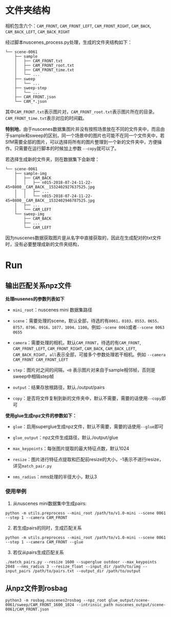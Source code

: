 # 文件夹结构
相机包含六个：`CAM_FRONT`, `CAM_FRONT_LEFT`, `CAM_FRONT_RIGHT`, `CAM_BACK`, `CAM_BACK_LEFT`, `CAM_BACK_RIGHT`

经过脚本nuscenes_process.py处理，生成的文件夹结构如下：
````
└── scene-0061
    ├── sample
    │   ├── CAM_FRONT.txt
    │   ├── CAM_FRONT_root.txt
    │   ├── CAM_FRONT_time.txt
    │   └── ...
    ├── sweep   
    │   └── ...
    ├── sweep-step   
    │   └── ...
    ├── CAM_FRONT.json
    └── CAM_*.json 
````
其中`CAM_FRONT.txt`表示图片对，`CAM_FRONT_root.txt`表示图片所在的目录。`CAM_FRONT_time.txt`表示对应的时间戳。

**特别地**，由于nuscenes数据集图片并没有按照场景放在不同的文件夹中，而且由于sample和sweep的区别，同一个场景中的图片也可能不在同一个文件夹中，若SfM需要全部的图片，可以选择将所有的图片整理到一个新的文件夹中，方便操作。只需要在运行脚本的时候加上参数 `--copy`就可以了。



若选择生成新的文件夹，则在数据集下会新增：
````
└── scene-0061
    ├── sample-img
    │   ├── CAM_BACK
    │   │   ├── n015-2018-07-24-11-22-45+0800__CAM_BACK__1532402927637525.jpg
    │   │   ├── ...
    │   │   └── n015-2018-07-24-11-22-45+0800__CAM_BACK__1532402946787525.jpg
    │   ├── ...
    │   └── CAM_LEFT
    └── sweep-img
        ├── CAM_BACK
        ├── ...
        └── CAM_LEFT
````


因为nuscenes数据获取图片是从名字中直接获取的，因此在生成配对的txt文件时，没有必要整理成新的文件夹结构，


# Run

## 输出匹配关系npz文件

**处理nusenes的参数列表如下**

- `mini_root`：nuscenes mini 数据集路径

- `scene`：需要处理的scene，默认全部，待选的有`0061，0103，0553，0655，0757，0796，0916，1077，1094，1100`。例如`--scene 0063`或者`--scene 0063 0655`

- `camera`：需要处理的相机，默认`CAM_FRONT`，待选的有`CAM_FRONT`, `CAM_FRONT_LEFT`, `CAM_FRONT_RIGHT`, `CAM_BACK`, `CAM_BACK_LEFT`, `CAM_BACK_RIGHT`，`all`表示全部，可接多个参数处理若干相机。例如 `--camera CAM_FRONT CAM_FRONT_LEFT`

- `step`：图片对之间的间隔，`<0` 表示图片对来自于sample相邻帧，否则是sweep中相隔step帧

- `output`：结果存放根路径，默认./output/pairs

- `copy`：是否将文件复制到新的文件夹中，默认不需要，需要的话使用`--copy`即可

  

**使用glue生成npz文件的参数如下：**

- `glue`：启用superglue生成npz文件，默认不需要，需要的话使用`--glue`即可

- `glue_output`：npz文件生成路径，默认./output/glue

- `max_keypoints`：每张图片提取的最大特征点数，默认1024

- `resize`：图片进行特征点提取和匹配前resize的大小，-1表示不进行resize，详见`match_pair.py`

- `nms_radius`：nms处理的半径大小，默认3

  

### 使用举例

1. 从nuscenes mini数据集中生成pairs:

`python -m utils.preprocess --mini_root /path/to/v1.0-mini --scene 0061 --step 1 --camera CAM_FRONT`

2. 若生成pairs的同时，生成匹配关系

`python -m utils.preprocess --mini_root /path/to/v1.0-mini --scene 0061 --step 1 --camera CAM_FRONT --glue`

3. 若仅从pairs生成匹配关系

`./match_pairs.py --resize 1600 --superglue outdoor --max_keypoints 2048 --nms_radius 3 --resize_float --input_dir /path/to/img --input_pairs /path/to/pairs.txt --output_dir /path/to/output `




## 从npz文件到rosbag

`python3 -m rosbag.nuscenes2rosbag --npz_root glue_output/scene-0061/sweep/CAM_FRONT_1600_1024 --intrinsic_path nuscenes_output/scene-0061/CAM_FRONT.json `